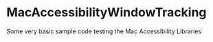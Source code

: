 MacAccessibilityWindowTracking
==============================

Some very basic sample code testing the Mac Accessibility Libraries